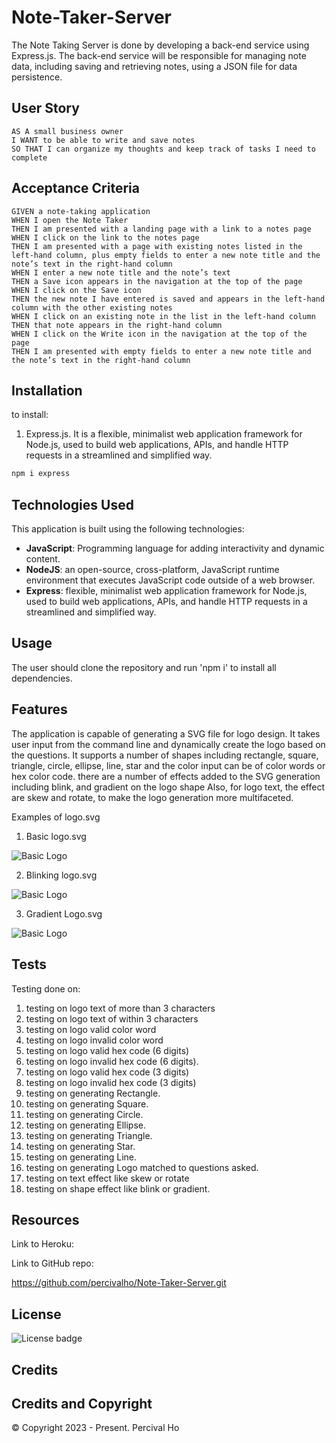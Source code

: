 # Note-Taker-Server

The Note Taking Server is done by developing a back-end service using Express.js. The back-end service will be responsible for managing note data, including saving and retrieving notes, using a JSON file for data persistence.


## User Story

```
AS A small business owner
I WANT to be able to write and save notes
SO THAT I can organize my thoughts and keep track of tasks I need to complete
```


## Acceptance Criteria

```
GIVEN a note-taking application
WHEN I open the Note Taker
THEN I am presented with a landing page with a link to a notes page
WHEN I click on the link to the notes page
THEN I am presented with a page with existing notes listed in the left-hand column, plus empty fields to enter a new note title and the note’s text in the right-hand column
WHEN I enter a new note title and the note’s text
THEN a Save icon appears in the navigation at the top of the page
WHEN I click on the Save icon
THEN the new note I have entered is saved and appears in the left-hand column with the other existing notes
WHEN I click on an existing note in the list in the left-hand column
THEN that note appears in the right-hand column
WHEN I click on the Write icon in the navigation at the top of the page
THEN I am presented with empty fields to enter a new note title and the note’s text in the right-hand column
```

## Installation
  
to install:
1. Express.js. It is a flexible, minimalist web application framework for Node.js, used to build web applications, APIs, and handle HTTP requests in a streamlined and simplified way.

  ```md
  npm i express
  ```

## Technologies Used

This application is built using the following technologies:

- **JavaScript**: Programming language for adding interactivity and dynamic content.
- **NodeJS**: an open-source, cross-platform, JavaScript runtime environment that executes JavaScript code outside of a web browser.
- **Express**:  flexible, minimalist web application framework for Node.js, used to build web applications, APIs, and handle HTTP requests in a streamlined and simplified way.


## Usage

The user should clone the repository and run 'npm i' to install all dependencies.  

## Features

The application is capable of generating a SVG file for logo design.  It takes user input from the command line and dynamically create the logo based on the questions. It supports a number of shapes including rectangle, square, triangle, circle, ellipse, line, star and the color input can be of color words or hex color code.
there are a number of effects added to the SVG generation including blink, and gradient on the logo shape
Also, for logo text, the effect are skew and rotate, to make the logo generation more multifaceted.

Examples of logo.svg
1.  Basic logo.svg

![Basic Logo](examples/Triangle.svg)

2. Blinking logo.svg

![Basic Logo](examples/Blink.svg)

3. Gradient Logo.svg

![Basic Logo](examples/Gradient.svg)

## Tests

Testing done on:

1. testing on logo text of more than 3 characters
2. testing on logo text of within 3 characters
3. testing on logo valid color word
4. testing on logo invalid color word
5. testing on logo valid hex code (6 digits)
6. testing on logo invalid hex code (6 digits).
7. testing on logo valid hex code (3 digits)
8. testing on logo invalid hex code (3 digits)
9. testing on generating Rectangle.
10. testing on generating Square.
11. testing on generating Circle.
12. testing on generating Ellipse.
13. testing on generating Triangle.
14. testing on generating Star.
15. testing on generating Line.
16. testing on generating Logo matched to questions asked.
17. testing on text effect like skew or rotate
18. testing on shape effect like blink or gradient.



## Resources

Link to Heroku:



Link to GitHub repo:

https://github.com/percivalho/Note-Taker-Server.git




## License 

![License badge](https://img.shields.io/badge/license-MIT-blue.svg)


## Credits


## Credits and Copyright 
&copy; Copyright 2023 - Present. Percival Ho